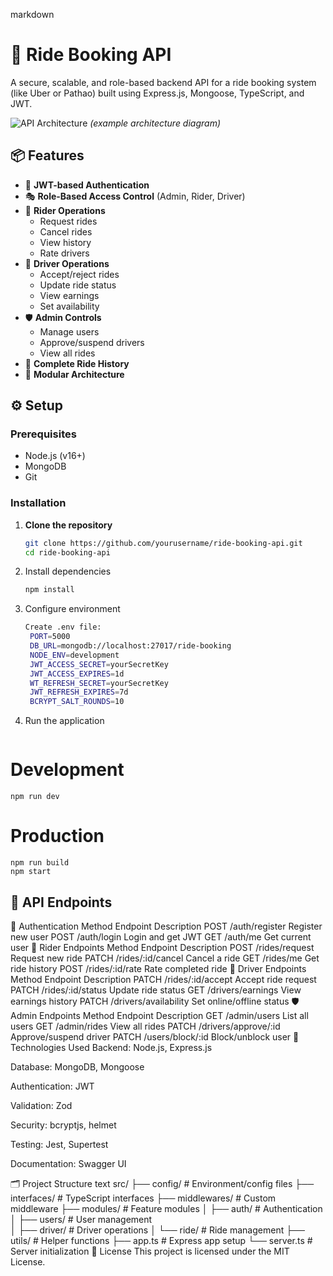 markdown
# 🚖 Ride Booking API

A secure, scalable, and role-based backend API for a ride booking system (like Uber or Pathao) built using Express.js, Mongoose, TypeScript, and JWT.

![API Architecture](https://i.imgur.com/Jq6Qv0E.png) *(example architecture diagram)*

## 📦 Features

- 🔐 **JWT-based Authentication**
- 🎭 **Role-Based Access Control** (Admin, Rider, Driver)
- 🧍 **Rider Operations**
  - Request rides
  - Cancel rides
  - View history
  - Rate drivers
- 🚗 **Driver Operations**
  - Accept/reject rides
  - Update ride status
  - View earnings
  - Set availability
- 🛡 **Admin Controls**
  - Manage users
  - Approve/suspend drivers
  - View all rides
- 📜 **Complete Ride History**
- 🧱 **Modular Architecture**

## ⚙️ Setup

### Prerequisites
- Node.js (v16+)
- MongoDB
- Git

### Installation

1. **Clone the repository**

   ```bash
   git clone https://github.com/yourusername/ride-booking-api.git
   cd ride-booking-api


2. Install dependencies

   ```bash
   npm install
   

3. Configure environment
   ```bash
   Create .env file:
    PORT=5000
    DB_URL=mongodb://localhost:27017/ride-booking
    NODE_ENV=development
    JWT_ACCESS_SECRET=yourSecretKey
    JWT_ACCESS_EXPIRES=1d
    WT_REFRESH_SECRET=yourSecretKey
    JWT_REFRESH_EXPIRES=7d
    BCRYPT_SALT_ROUNDS=10

4. Run the application

    ```bash
# Development
    npm run dev

# Production
    npm run build
    npm start


##  🔗 API Endpoints
🔐 Authentication
Method	Endpoint	Description
POST	/auth/register	Register new user
POST	/auth/login	Login and get JWT
GET	/auth/me	Get current user
🧍 Rider Endpoints
Method	Endpoint	Description
POST	/rides/request	Request new ride
PATCH	/rides/:id/cancel	Cancel a ride
GET	/rides/me	Get ride history
POST	/rides/:id/rate	Rate completed ride
🚗 Driver Endpoints
Method	Endpoint	Description
PATCH	/rides/:id/accept	Accept ride request
PATCH	/rides/:id/status	Update ride status
GET	/drivers/earnings	View earnings history
PATCH	/drivers/availability	Set online/offline status
🛡 Admin Endpoints
Method	Endpoint	Description
GET	/admin/users	List all users
GET	/admin/rides	View all rides
PATCH	/drivers/approve/:id	Approve/suspend driver
PATCH	/users/block/:id	Block/unblock user
🧩 Technologies Used
Backend: Node.js, Express.js

Database: MongoDB, Mongoose

Authentication: JWT

Validation: Zod

Security: bcryptjs, helmet

Testing: Jest, Supertest

Documentation: Swagger UI

🗂 Project Structure
text
src/
├── config/         # Environment/config files
├── interfaces/     # TypeScript interfaces
├── middlewares/    # Custom middleware
├── modules/        # Feature modules
│   ├── auth/       # Authentication
│   ├── users/      # User management  
│   ├── driver/     # Driver operations
│   └── ride/       # Ride management
├── utils/          # Helper functions
├── app.ts          # Express app setup
└── server.ts       # Server initialization
📄 License
This project is licensed under the MIT License.